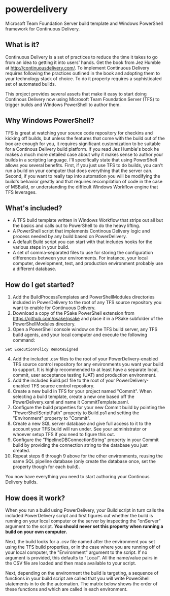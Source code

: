 powerdelivery
=============

Microsoft Team Foundation Server build template and Windows PowerShell framework for Continuous Delivery.

What is it?
-----------

Continuous Delivery is a set of practices to reduce the time it takes to go from an idea to getting it into users' hands. 
Get the book from Jez Humble at http://continuousdelivery.com/. To implement Continuous Delivery requires following 
the practices outlined in the book and adopting them to your technology stack of choice. To do it property requires a 
sophisticated set of automated builds.

This project provides several assets that make it easy to start doing Continous Delivery now using Microsoft Team 
Foundation Server (TFS) to trigger builds and Windows PowerShell to author them.

Why Windows PowerShell?
-----------------------

TFS is great at watching your source code repository for checkins and kicking off builds, but unless the features that 
come with the build out of the box are enough for you, it requires significant customization to be suitable for a 
Continous Delivery build platform. If you read Jez Humble's book he makes a much more detailed case about why it makes 
sense to author your builds in a scripting language. I'll specifically state that using PowerShell allows you several 
benefits. First, if you just use TFS to do builds, you can't run a build on your computer that does everything that 
the server can. Second, if you want to really tap into automation you will be modifying the build's behavior greatly 
and that requires recompilation of code in the case of MSBuild, or understanding the difficult Windows Workflow engine 
that TFS leverages.

What's included?
----------------

* A TFS build template written in Windows Workflow that strips out all but the basics and calls out to PowerShell to do the heavy lifting.
* A PowerShell script that implements Continous Delivery logic and process needed by any build based on PowerDelivery.
* A default Build script you can start with that includes hooks for the various steps in your build.
* A set of comma-separated files to use for storing the configuration differences between your environments. For instance, your local computer, development, test, and production environment probably use a different database.

How do I get started?
---------------------

1. Add the BuildProcessTemplates and PowerShellModules directories included in PowerDelivery to the root of any TFS source repository you want to enable for Continuous Delivery.
2. Download a copy of the PSake PowerShell extension from https://github.com/psake/psake and place it in a PSake subfolder of the PowerShellModules directory.
3. Open a PowerShell console window on the TFS build server, any TFS build agents, and your local computer and execute the following command:
````````````````````````````````
Set ExecutionPolicy RemoteSigned
````````````````````````````````
4. Add the included .csv files to the root of your PowerDelivery-enabled TFS source control repository for any environments you want your build to support. It is highly recommended to at least have a separate local, commit, user acceptance testing (UAT) and production environment.
5. Add the included Build.ps1 file to the root of your PowerDelivery-enabled TFS source control repository.
6. Create a new build in TFS for your project named "Commit". When selecting a build template, create a new one based off the PowerDelivery.xaml and name it CommitTemplate.xaml.
7. Configure the build properties for your new Commit build by pointing the "PowerShellScriptPath" property to Build.ps1 and setting the "Environment" property to "Commit".
8. Create a new SQL server database and give full access to it to the account your TFS build will run under. See your administrator or whoever setup TFS if you need to figure this out.
9. Configure the "PipelineDBConnectionString" property in your Commit build by providing the connection string to the database you just created. 
10. Repeat steps 6 through 9 above for the other environments, reusing the same SQL pipeline database (only create the database once, set the property though for each build).

You now have everything you need to start authoring your Continous Delivery builds.

How does it work?
-----------------

When you run a build using PowerDelivery, your Build script in turn calls the included PowerDelivery script and first 
figures out whether the build is running on your local computer or the server by inspecting the "onServer" argument 
to the script. **You should never set this property when running a build on your own computer.** 

Next, the build looks for a .csv file named after the environment you set using the TFS build properties, or in the case 
where you are running off of your local computer, the "Environment" argument to the script. If no argument is provided, 
this defaults to "Local". All the name/value pairs in the CSV file are loaded and then made available to your script.

Next, depending on the environment the build is targeting, a sequence of functions in your build script are called that 
you will write PowerShell statements in to do the automation. The matrix below shows the order of these functions and 
which are called in each environment.